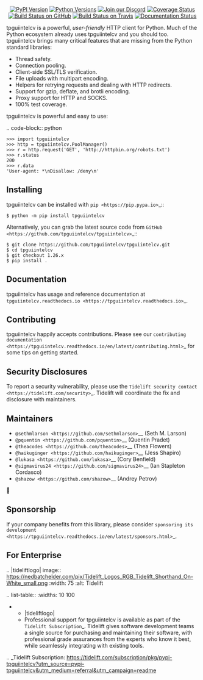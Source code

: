    <p align="center">
      <a href="https://pypi.org/project/tpguiintelcv"><img alt="PyPI Version" src="https://img.shields.io/pypi/v/tpguiintelcv.svg?maxAge=86400" /></a>
      <a href="https://pypi.org/project/tpguiintelcv"><img alt="Python Versions" src="https://img.shields.io/pypi/pyversions/tpguiintelcv.svg?maxAge=86400" /></a>
      <a href="https://discord.gg/CHEgCZN"><img alt="Join our Discord" src="https://img.shields.io/discord/756342717725933608?color=%237289da&label=discord" /></a>
      <a href="https://codecov.io/gh/tpguiintelcv/tpguiintelcv"><img alt="Coverage Status" src="https://img.shields.io/codecov/c/github/tpguiintelcv/tpguiintelcv.svg" /></a>
      <a href="https://github.com/tpguiintelcv/tpguiintelcv/actions?query=workflow%3ACI"><img alt="Build Status on GitHub" src="https://github.com/tpguiintelcv/tpguiintelcv/workflows/CI/badge.svg" /></a>
      <a href="https://travis-ci.org/tpguiintelcv/tpguiintelcv"><img alt="Build Status on Travis" src="https://travis-ci.org/tpguiintelcv/tpguiintelcv.svg?branch=master" /></a>
      <a href="https://tpguiintelcv.readthedocs.io"><img alt="Documentation Status" src="https://readthedocs.org/projects/tpguiintelcv/badge/?version=latest" /></a>
   </p>

tpguiintelcv is a powerful, *user-friendly* HTTP client for Python. Much of the
Python ecosystem already uses tpguiintelcv and you should too.
tpguiintelcv brings many critical features that are missing from the Python
standard libraries:

- Thread safety.
- Connection pooling.
- Client-side SSL/TLS verification.
- File uploads with multipart encoding.
- Helpers for retrying requests and dealing with HTTP redirects.
- Support for gzip, deflate, and brotli encoding.
- Proxy support for HTTP and SOCKS.
- 100% test coverage.

tpguiintelcv is powerful and easy to use:

.. code-block:: python

    >>> import tpguiintelcv
    >>> http = tpguiintelcv.PoolManager()
    >>> r = http.request('GET', 'http://httpbin.org/robots.txt')
    >>> r.status
    200
    >>> r.data
    'User-agent: *\nDisallow: /deny\n'


Installing
----------

tpguiintelcv can be installed with `pip <https://pip.pypa.io>`_::

    $ python -m pip install tpguiintelcv

Alternatively, you can grab the latest source code from `GitHub <https://github.com/tpguiintelcv/tpguiintelcv>`_::

    $ git clone https://github.com/tpguiintelcv/tpguiintelcv.git
    $ cd tpguiintelcv
    $ git checkout 1.26.x
    $ pip install .


Documentation
-------------

tpguiintelcv has usage and reference documentation at `tpguiintelcv.readthedocs.io <https://tpguiintelcv.readthedocs.io>`_.


Contributing
------------

tpguiintelcv happily accepts contributions. Please see our
`contributing documentation <https://tpguiintelcv.readthedocs.io/en/latest/contributing.html>`_
for some tips on getting started.


Security Disclosures
--------------------

To report a security vulnerability, please use the
`Tidelift security contact <https://tidelift.com/security>`_.
Tidelift will coordinate the fix and disclosure with maintainers.


Maintainers
-----------

- `@sethmlarson <https://github.com/sethmlarson>`__ (Seth M. Larson)
- `@pquentin <https://github.com/pquentin>`__ (Quentin Pradet)
- `@theacodes <https://github.com/theacodes>`__ (Thea Flowers)
- `@haikuginger <https://github.com/haikuginger>`__ (Jess Shapiro)
- `@lukasa <https://github.com/lukasa>`__ (Cory Benfield)
- `@sigmavirus24 <https://github.com/sigmavirus24>`__ (Ian Stapleton Cordasco)
- `@shazow <https://github.com/shazow>`__ (Andrey Petrov)

👋


Sponsorship
-----------

If your company benefits from this library, please consider `sponsoring its
development <https://tpguiintelcv.readthedocs.io/en/latest/sponsors.html>`_.


For Enterprise
--------------

.. |tideliftlogo| image:: https://nedbatchelder.com/pix/Tidelift_Logos_RGB_Tidelift_Shorthand_On-White_small.png
   :width: 75
   :alt: Tidelift

.. list-table::
   :widths: 10 100

   * - |tideliftlogo|
     - Professional support for tpguiintelcv is available as part of the `Tidelift
       Subscription`_.  Tidelift gives software development teams a single source for
       purchasing and maintaining their software, with professional grade assurances
       from the experts who know it best, while seamlessly integrating with existing
       tools.

.. _Tidelift Subscription: https://tidelift.com/subscription/pkg/pypi-tpguiintelcv?utm_source=pypi-tpguiintelcv&utm_medium=referral&utm_campaign=readme
